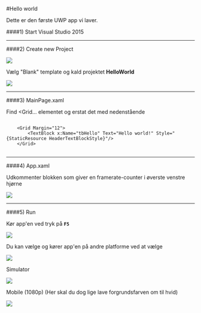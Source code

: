 #Hello world

Dette er den første UWP app vi laver.



####1) Start Visual Studio 2015

- - -

####2) Create new Project

![](/Images/HelloWorld0.PNG)

Vælg "Blank" template og kald projektet **HelloWorld**

![](/Images/HelloWorld1.PNG)

- - -

####3) MainPage.xaml

Find <Grid... elementet og erstat det med nedenstående

```

    <Grid Margin="12">
        <TextBlock x:Name="tbHello" Text="Hello world!" Style="{StaticResource HeaderTextBlockStyle}"/>
    </Grid>
    
```

- - -

####4) App.xaml

Udkommenter blokken som giver en framerate-counter i øverste venstre hjørne

![](/Images/HelloWorld2.PNG)

- - -

####5) Run

Kør app'en ved tryk på **``F5``**

![](/Images/HelloWorld3.PNG)

Du kan vælge og kører app'en på andre platforme ved at vælge

![](/Images/HelloWorld3a.PNG)

Simulator

![](/Images/HelloWorld4.PNG)

Mobile (1080p) (Her skal du dog lige lave forgrundsfarven om til hvid)

![](/Images/HelloWorld5.PNG)


